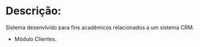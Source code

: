 # Descrição:

Sistema desenvlvido para fins acadêmicos relacionados a um sistema CRM.

- Módulo Clientes.